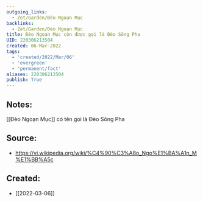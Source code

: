 ```yaml
---
outgoing_links:
  - Zet/Garden/Đèo Ngoạn Mục
backlinks:
  - Zet/Garden/Đèo Ngoạn Mục
title: Đèo Ngoạn Mục còn được gọi là Đèo Sông Pha
UID: 220306213504
created: 06-Mar-2022
tags:
  - 'created/2022/Mar/06'
  - 'evergreen'
  - 'permanent/fact'
aliases: 220306213504
publish: True
---
```

## Notes:
[[Đèo Ngoạn Mục]] có tên gọi là Đèo Sông Pha

## Source:
- https://vi.wikipedia.org/wiki/%C4%90%C3%A8o_Ngo%E1%BA%A1n_M%E1%BB%A5c

## Created:
- [[2022-03-06]]
